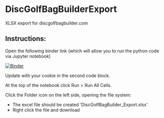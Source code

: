 # DiscGolfBagBuilderExport
XLSX export for discgolfbagbuilder.com

## Instructions:

Open the following binder link (which will allow you to run the python code via Jupyter notebook)

[![Binder](https://mybinder.org/badge_logo.svg)](https://mybinder.org/v2/gh/BrennieDev/DiscGolfBagBuilderExport/HEAD?labpath=MyDiscBagExport.ipynb)

Update with your cookie in the second code block.

At the top of the notebook click Run > Run All Cells.

Click the Folder icon on the left side, opening the file system:
- The excel file should be created 'DiscGolfBagBuilder_Export.xlsx'
- Right click the file and download

